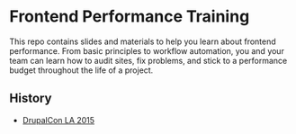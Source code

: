 # Frontend Performance Training

This repo contains slides and materials to help you learn about frontend performance. From basic principles to workflow automation, you and your team can learn how to audit sites, fix problems, and stick to a performance budget throughout the life of a project.

## History

* [DrupalCon LA 2015](https://events.drupal.org/losangeles2015/training/frontend-performance-training)
